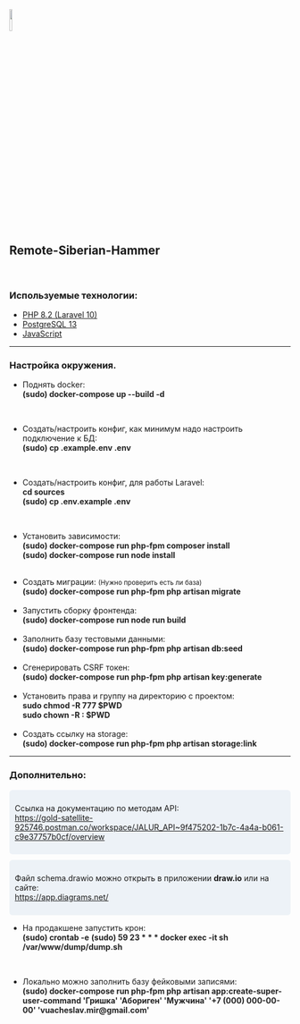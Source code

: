 <img src="https://avatars.githubusercontent.com/u/153977186?s=400&u=7268ad55ed694cec25c1467486710abb82bc9ad8&v=4" style="width: 10%">
<h2>Remote-Siberian-Hammer</h2>
<br>
<h3>Используемые технологии:</h3>
<ul>
    <li>
        <a href="#">PHP 8.2 (Laravel 10)</a>
    </li>
    <li>
        <a href="#">PostgreSQL 13</a>
    </li>
    <li>
        <a href="#">JavaScript</a>
    </li>
</ul>
<hr>
<h3>Настройка окружения.</h3>
<ul>
    <li>
        <p>
            <span>Поднять docker:</span><br>
            <b style="color: #222;">(sudo) docker-compose up --build -d</b>
        </p>
    </li>
    <br />
    <li>
        <p>
            <span>Создать/настроить конфиг, как минимум надо настроить подключение к БД:</span><br>
            <b style="color: #222;">(sudo) cp .example.env .env</b><br>
        </p>
    </li>
    <br />
    <li>
        <p>
            <span>Создать/настроить конфиг, для работы Laravel:</span><br>
            <b style="color: #222;">cd sources</b><br>
            <b style="color: #222;">(sudo) cp .env.example .env</b><br>
        </p>
    </li>
    <br />
    <li>
        <p>
            <span>Установить зависимости:</span><br>
            <b style="color: #222;">(sudo) docker-compose run php-fpm composer install</b><br>
            <b style="color: #222;">(sudo) docker-compose run node install</b><br>
        </p>
    </li>
    <br />
    <li>
        <span>Создать миграции: <small>(Нужно проверить есть ли база)</small></span><br>
        <b style="color: #222;">(sudo) docker-compose run php-fpm php artisan migrate</b><br>
    </li>
    <br />
    <li>
        <span>Запустить сборку фронтенда:</span><br>
        <b style="color: #222;">(sudo) docker-compose run node run build</b><br>
    </li>
    <br />
    <li>
        <span>Заполнить базу тестовыми данными:</span><br>
        <b style="color: #222;">(sudo) docker-compose run php-fpm php artisan db:seed</b><br>
    </li>
    <br />
    <li>
        <span>Сгенерировать CSRF токен:</span><br>
        <b style="color: #222;">(sudo) docker-compose run php-fpm php artisan key:generate</b><br>
    </li>
    <br />
    <li>
        <span>Установить права и группу на директорию с проектом:</span><br>
        <b style="color: #222;">sudo chmod -R 777 $PWD</b><br>
        <b style="color: #222;">sudo chown -R <MY GROUP>:<MY GROUP> $PWD</b><br>
    </li>
    <br />
    <li>
        <span>Создать ссылку на storage:</span><br>
        <b style="color: #222;">(sudo) docker-compose run php-fpm php artisan storage:link</b><br>
    </li>
</ul>
<hr />
<h3>Дополнительно:</h3>
<div style="padding: 0.7em;background-color: #edf2f7;border-radius: 0.4em;margin-bottom:10px;">
    <p>
        Ссылка на документацию по методам API:<br />
        <a href="https://gold-satellite-925746.postman.co/workspace/JALUR_API~9f475202-1b7c-4a4a-b061-c9e37757b0cf/overview">
            https://gold-satellite-925746.postman.co/workspace/JALUR_API~9f475202-1b7c-4a4a-b061-c9e37757b0cf/overview
        </a><br />
    </p>
</div>
<div style="padding: 0.7em;background-color: #edf2f7;border-radius: 0.4em;margin-bottom:10px;">
    <p>
        Файл schema.drawio можно открыть в приложении <b>draw.io</b> или на сайте:<br />
        <a href="https://app.diagrams.net/">https://app.diagrams.net/</a><br />
    </p>
</div>
<ul>
    <li>
        <p>
            <span>На продакшене запустить крон:</span><br>
            <b style="color: #222;">(sudo) crontab -e</b>
            <b style="color: #222;">(sudo) 59 23 * * * docker exec -it <CONTAINER ID> sh /var/www/dump/dump.sh</b>
        </p>
    </li>
    <br />
    <li>
        <p>
            <span>Локально можно заполнить базу фейковыми записями:</span><br>
            <b style="color: #222;">(sudo) docker-compose run php-fpm php artisan app:create-super-user-command 'Гришка' 'Абориген' 'Мужчина' '+7 (000) 000-00-00' 'vuacheslav.mir@gmail.com'</b>
        </p>
    </li>
</ul>
